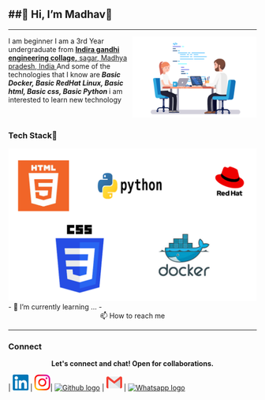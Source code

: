  ##👋 Hi, I’m Madhav👋
---
<hr>
<div>
<div align = "center">
 <img align ="right" width="50%" height="50%" src="https://github.com/madhav8890/character_1/blob/main/image_cherector.gif" alt="">
</div>
<p align = "left">I am beginner I am a 3rd Year undergraduate from <a href="http://www.igecsagar.ac.in/" ><b>Indira gandhi engineering collage,</b> sagar, Madhya pradesh, India </a>
  And some of the technologies that I know are<b><em> Basic Docker, Basic RedHat Linux, Basic html, Basic css, Basic Python </em></b> i am interested to learn new technology<div>
  </br>
 
 
 
 
### Tech Stack👀
<img src="https://github.com/madhav8890/my-image/blob/9253b1f62381b6b2dbee3bd03284490920cfa2f4/my%20image.png?raw=true">
- 🌱 I’m currently learning ...
-<center> 📫 How to reach me </center>

---

<!--footer-->
### Connect
<p align="center">
  <b>Let's connect and chat! Open for collaborations.</b>

  <p align="center">

| [<img src="https://github.com/Bobby8249/Bobby8249/blob/main/images/Linkedin.svg" alt="Linkedin Logo" width="32">](https://www.linkedin.com/in/madhav-prajapati-b420a2203/)  | [<img src="https://github.com/Bobby8249/Bobby8249/blob/main/images/Instagram.svg" alt="instagram logo" width="32">](https://www.instagram.com/ma.dhav2550/)|
[<img src="https://cdn.svgporn.com/logos/github-icon.svg" alt="Github logo" width="34">](https://github.com/madhav8890) | 
[<img src="https://github.com/Bobby8249/Bobby8249/blob/main/images/Gmail.svg" alt="Gmail logo" height="32">](mailto:madhav5mar2001@gmail.com) 
| [<img src="https://cdn.svgporn.com/logos/whatsapp.svg" alt="Whatsapp logo" height="32">](https://wa.me/+918109168890)

</p>
</p>
<!---
madhav8890/madhav8890 is a ✨ special ✨ repository because its `README.md` (this file) appears on your GitHub profile.
You can click the Preview link to take a look at your changes.
--->
